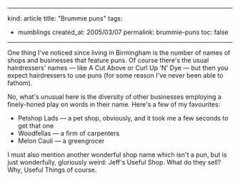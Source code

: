 -----
kind: article
title: "Brummie puns"
tags:
- mumblings
created_at: 2005/03/07
permalink: brummie-puns
toc: false
-----

<p>One thing I've noticed since living in Birmingham is the number of names of shops and businesses that feature puns. Of course there's the usual hairdressers' names &mdash; like A Cut Above or Curl Up 'N' Dye &mdash; but then you expect hairdressers to use puns (for some reason I've never been able to fathom).</p>

<p>No, what's unusual here is the diversity of other businesses employing a finely-honed play on words in their name. Here's a few of my favourites:</p>

<ul>
<li>Petshop Lads &mdash; a pet shop, obviously, and it took me a few seconds to get that one</li>
<li>Woodfellas &mdash; a firm of carpenters</li>
<li>Melon Cauli &mdash; a greengrocer</li>
</ul>

<p>I must also mention another wonderful shop name which isn't a pun, but is just wonderfully, gloriously weird: Jeff's Useful Shop. What do they sell? Why, Useful Things of course.</p>



